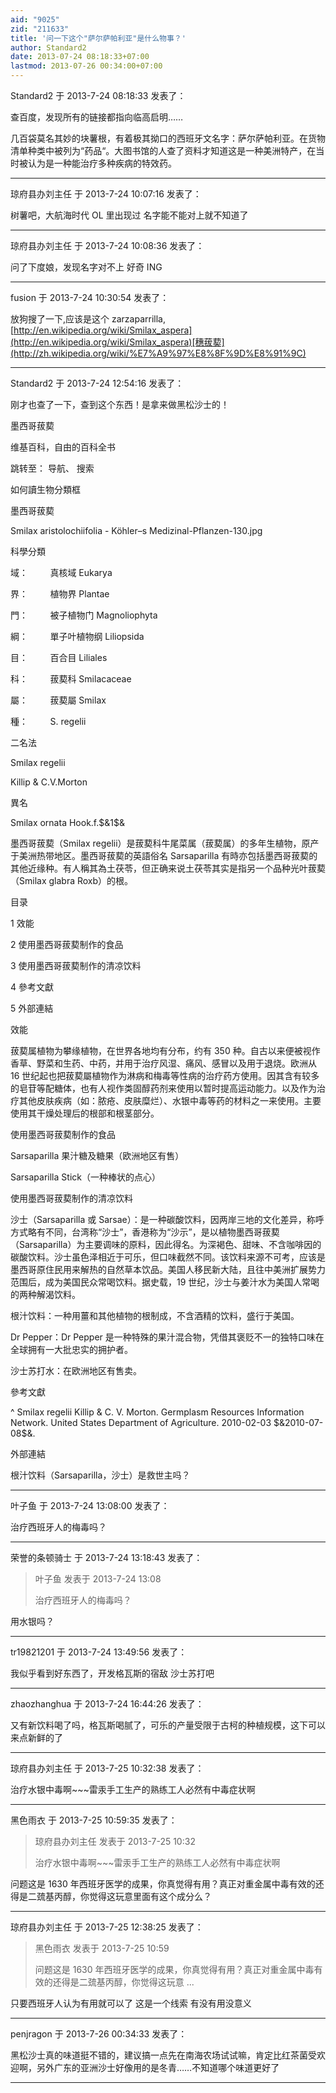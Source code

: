```yaml
---
aid: "9025"
zid: "211633"
title: '问一下这个"萨尔萨帕利亚"是什么物事？'
author: Standard2
date: 2013-07-24 08:18:33+07:00
lastmod: 2013-07-26 00:34:00+07:00
---
```


Standard2 于 2013-7-24 08:18:33 发表了：

查百度，发现所有的链接都指向临高启明……

几百袋莫名其妙的块薯根，有着极其拗口的西班牙文名字：萨尔萨帕利亚。在货物清单种类中被列为“药品“。大图书馆的人查了资料才知道这是一种美洲特产，在当时被认为是一种能治疗多种疾病的特效药。

---

琼府县办刘主任 于 2013-7-24 10:07:16 发表了：

树薯吧，大航海时代 OL 里出现过 名字能不能对上就不知道了

---

琼府县办刘主任 于 2013-7-24 10:08:36 发表了：

问了下度娘，发现名字对不上 好奇 ING

---

fusion 于 2013-7-24 10:30:54 发表了：

放狗搜了一下,应该是这个 zarzaparrilla,[http://en.wikipedia.org/wiki/Smilax_aspera](http://en.wikipedia.org/wiki/Smilax_aspera)[穗菝葜](http://zh.wikipedia.org/wiki/%E7%A9%97%E8%8F%9D%E8%91%9C)

---

Standard2 于 2013-7-24 12:54:16 发表了：

刚才也查了一下，查到这个东西！是拿来做黑松沙士的！

墨西哥菝葜

维基百科，自由的百科全书

跳转至： 导航、 搜索

如何讀生物分類框

墨西哥菝葜

Smilax aristolochiifolia - K&ouml;hler–s Medizinal-Pflanzen-130.jpg

科學分類

域：         真核域 Eukarya

界：         植物界 Plantae

門：         被子植物门 Magnoliophyta

綱：         單子叶植物纲 Liliopsida

目：         百合目 Liliales

科：         菝葜科 Smilacaceae

屬：         菝葜屬 Smilax

種：         S. regelii

二名法

Smilax regelii

Killip & C.V.Morton

異名

Smilax ornata Hook.f.\$&1\$&

墨西哥菝葜（Smilax regelii）是菝葜科牛尾菜属（菝葜属）的多年生植物，原产于美洲热带地区。墨西哥菝葜的英語俗名 Sarsaparilla 有時亦包括墨西哥菝葜的其他近缘种。有人稱其為土茯苓，但正确来说土茯苓其实是指另一个品种光叶菝葜（Smilax glabra Roxb）的根。

目录

1 效能

2 使用墨西哥菝葜制作的食品

3 使用墨西哥菝葜制作的清凉饮料

4 參考文獻

5 外部連結

效能

菝葜属植物为攀缘植物，在世界各地均有分布，约有 350 种。自古以来便被视作香草、野菜和生药、中药，并用于治疗风湿、痛风、感冒以及用于退烧。欧洲从 16 世纪起也把菝葜屬植物作为淋病和梅毒等性病的治疗药方使用。因其含有较多的皂苷等配糖体，也有人视作类固醇药剂来使用以暂时提高运动能力。以及作为治疗其他皮肤疾病（如：脓疮、皮肤糜烂）、水银中毒等药的材料之一来使用。主要使用其干燥处理后的根部和根茎部分。

使用墨西哥菝葜制作的食品

Sarsaparilla 果汁糖及糖果（欧洲地区有售）

Sarsaparilla Stick（一种棒状的点心）

使用墨西哥菝葜制作的清凉饮料

沙士（Sarsaparilla 或 Sarsae）：是一种碳酸饮料，因两岸三地的文化差异，称呼方式略有不同，台湾称“沙士”，香港称为“沙示”，是以植物墨西哥菝葜（Sarsaparilla）为主要调味的原料，因此得名。为深褐色、甜味、不含咖啡因的碳酸饮料。沙士虽色泽相近于可乐，但口味截然不同。该饮料来源不可考，应该是墨西哥原住民用来解热的自然草本饮品。美国人移民新大陆，且往中美洲扩展势力范围后，成为美国民众常喝饮料。据史载，19 世纪，沙士与姜汁水为美国人常喝的两种解渴饮料。

根汁饮料：一种用薑和其他植物的根制成，不含酒精的饮料，盛行于美国。

Dr Pepper：Dr Pepper 是一种特殊的果汁混合物，凭借其褒贬不一的独特口味在全球拥有一大批忠实的拥护者。

沙士苏打水：在欧洲地区有售卖。

參考文獻

^ Smilax regelii Killip & C. V. Morton. Germplasm Resources Information Network. United States Department of Agriculture. 2010-02-03 \$&2010-07-08\$&.

外部連結

根汁饮料（Sarsaparilla，沙士）是救世主吗？

---

叶子鱼 于 2013-7-24 13:08:00 发表了：

治疗西班牙人的梅毒吗？

---

荣誉的条顿骑士 于 2013-7-24 13:18:43 发表了：

> 叶子鱼 发表于 2013-7-24 13:08
>
> 治疗西班牙人的梅毒吗？

用水银吗？

---

tr19821201 于 2013-7-24 13:49:56 发表了：

我似乎看到好东西了，开发格瓦斯的宿敌 沙士苏打吧

---

zhaozhanghua 于 2013-7-24 16:44:26 发表了：

又有新饮料喝了吗，格瓦斯喝腻了，可乐的产量受限于古柯的种植规模，这下可以来点新鲜的了

---

琼府县办刘主任 于 2013-7-25 10:32:38 发表了：

治疗水银中毒啊~~~雷汞手工生产的熟练工人必然有中毒症状啊

---

黑色雨衣 于 2013-7-25 10:59:35 发表了：

> 琼府县办刘主任 发表于 2013-7-25 10:32
>
> 治疗水银中毒啊~~~雷汞手工生产的熟练工人必然有中毒症状啊

问题这是 1630 年西班牙医学的成果，你真觉得有用？真正对重金属中毒有效的还得是二巯基丙醇，你觉得这玩意里面有这个成分么？

---

琼府县办刘主任 于 2013-7-25 12:38:25 发表了：

> 黑色雨衣 发表于 2013-7-25 10:59
>
> 问题这是 1630 年西班牙医学的成果，你真觉得有用？真正对重金属中毒有效的还得是二巯基丙醇，你觉得这玩意 ...

只要西班牙人认为有用就可以了 这是一个线索 有没有用没意义

---

penjragon 于 2013-7-26 00:34:33 发表了：

黑松沙士真的味道挺不错的，建议搞一点先在南海农场试试嘛，肯定比红茶菌受欢迎啊，另外广东的亚洲沙士好像用的是冬青……不知道哪个味道更好了

---
